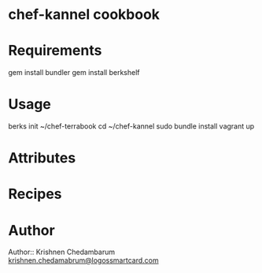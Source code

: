 # chef-kannel cookbook

# Requirements

gem install bundler
gem install berkshelf

# Usage

berks init ~/chef-terrabook
cd ~/chef-kannel
sudo bundle install
vagrant up

# Attributes

# Recipes

# Author

Author:: Krishnen Chedambarum krishnen.chedamabrum@logossmartcard.com

